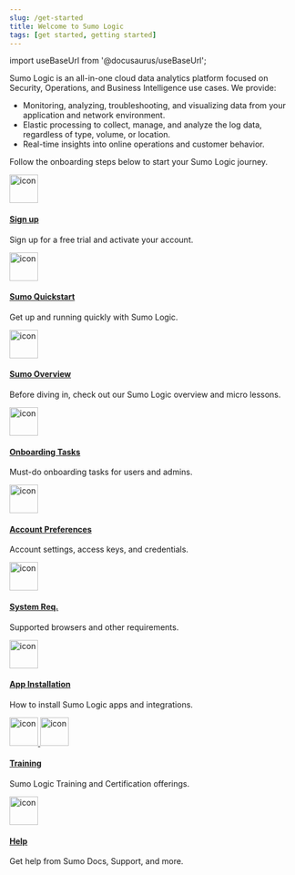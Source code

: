 ```yaml
---
slug: /get-started
title: Welcome to Sumo Logic
tags: [get started, getting started]
---
```


import useBaseUrl from '@docusaurus/useBaseUrl';

Sumo Logic is an all-in-one cloud data analytics platform focused on Security, Operations, and Business Intelligence use cases. We provide:

* Monitoring, analyzing, troubleshooting, and visualizing data from your application and network environment.
* Elastic processing to collect, manage, and analyze the log data, regardless of type, volume, or location.
* Real-time insights into online operations and customer behavior.

Follow the onboarding steps below to start your Sumo Logic journey.

<div className="box-wrapper" markdown="1">
<div className="box smallbox1 card">
  <div className="container">
  <a href="/docs/get-started/sign-up"><img src={useBaseUrl('img/icons/general/mail.png')} alt="icon" width="50"/><h4>Sign up</h4></a>
  <p>Sign up for a free trial and activate your account.</p>
  </div>
</div>
<div className="box smallbox2 card">
  <div className="container">
  <a href="/docs/get-started/quickstart"><img src={useBaseUrl('img/icons/business/mission.png')} alt="icon" width="50"/><h4>Sumo Quickstart</h4></a>
  <p>Get up and running quickly with Sumo Logic.</p>
  </div>
</div>
<div className="box smallbox3 card">
  <div className="container">
  <a href="/docs/get-started/overview"> <img src={useBaseUrl('img/icons/cloud/core-platform.png')} alt="icon" width="50"/><h4>Sumo Overview</h4></a>
  <p>Before diving in, check out our Sumo Logic overview and micro lessons.</p>
  </div>
</div>
<div className="box smallbox4 card">
  <div className="container">
  <a href="/docs/get-started/onboarding-checklists"><img src={useBaseUrl('img/icons/general/check-mark.png')} alt="icon" width="50"/><h4>Onboarding Tasks</h4></a>
  <p>Must-do onboarding tasks for users and admins.</p>
  </div>
</div>
<div className="box smallbox5 card">
  <div className="container">
  <a href="/docs/get-started/account-settings-preferences"><img src={useBaseUrl('img/icons/business/user-permissions.png')} alt="icon" width="50"/><h4>Account Preferences</h4></a>
  <p>Account settings, access keys, and credentials.</p>
  </div>
</div>
<div className="box smallbox6 card">
  <div className="container">
  <a href="/docs/get-started/system-requirements"><img src={useBaseUrl('img/icons/cloud/machine.png')} alt="icon" width="50"/><h4>System Req.</h4></a>
  <p>Supported browsers and other requirements.</p>
  </div>
</div>
<div className="box smallbox7 card">
  <div className="container">
  <a href="/docs/get-started/apps-integrations"><img src={useBaseUrl('img/icons/cloud/apps.png')} alt="icon" width="50"/><h4>App Installation</h4></a>
  <p>How to install Sumo Logic apps and integrations.</p>
  </div>
</div>
<div className="box smallbox8 card">
  <div className="container">
  <a href="/docs/get-started/library"><img src={useBaseUrl('img/icons/general/training.png')} alt="icon" width="50"/>
  <img src={useBaseUrl('img/icons/general/certification.png')} alt="icon" width="50"/><h4>Training</h4></a>
  <p>Sumo Logic Training and Certification offerings.</p>
  </div>
</div>
<div className="box smallbox9 card">
  <div className="container">
  <a href="/docs/get-started/help"><img src={useBaseUrl('img/icons/business/support.png')} alt="icon" width="50"/><h4>Help</h4></a>
  <p>Get help from Sumo Docs, Support, and more.</p>
  </div>
</div>
</div>
